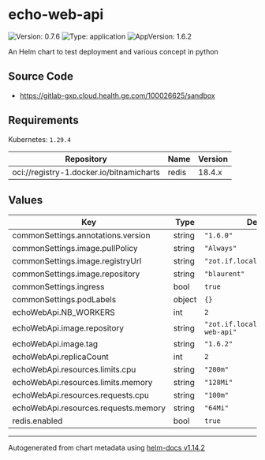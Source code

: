 # echo-web-api

![Version: 0.7.6](https://img.shields.io/badge/Version-0.7.6-informational?style=flat-square) ![Type: application](https://img.shields.io/badge/Type-application-informational?style=flat-square) ![AppVersion: 1.6.2](https://img.shields.io/badge/AppVersion-1.6.2-informational?style=flat-square)

An Helm chart to test deployment and various concept in python

## Source Code

* <https://gitlab-gxp.cloud.health.ge.com/100026625/sandbox>

## Requirements

Kubernetes: `1.29.4`

| Repository | Name | Version |
|------------|------|---------|
| oci://registry-1.docker.io/bitnamicharts | redis | 18.4.x |

## Values

| Key | Type | Default | Description |
|-----|------|---------|-------------|
| commonSettings.annotations.version | string | `"1.6.0"` |  |
| commonSettings.image.pullPolicy | string | `"Always"` |  |
| commonSettings.image.registryUrl | string | `"zot.if.local"` |  |
| commonSettings.image.repository | string | `"blaurent"` |  |
| commonSettings.ingress | bool | `true` |  |
| commonSettings.podLabels | object | `{}` |  |
| echoWebApi.NB_WORKERS | int | `2` |  |
| echoWebApi.image.repository | string | `"zot.if.local/blaurent/echo-web-api"` |  |
| echoWebApi.image.tag | string | `"1.6.2"` |  |
| echoWebApi.replicaCount | int | `2` |  |
| echoWebApi.resources.limits.cpu | string | `"200m"` |  |
| echoWebApi.resources.limits.memory | string | `"128Mi"` |  |
| echoWebApi.resources.requests.cpu | string | `"100m"` |  |
| echoWebApi.resources.requests.memory | string | `"64Mi"` |  |
| redis.enabled | bool | `true` |  |

----------------------------------------------
Autogenerated from chart metadata using [helm-docs v1.14.2](https://github.com/norwoodj/helm-docs/releases/v1.14.2)
